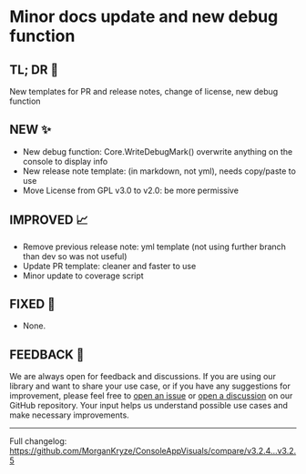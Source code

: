 # Minor docs update and new debug function

## TL; DR 🎯

New templates for PR and release notes, change of license, new debug function

## NEW ✨

- New debug function: Core.WriteDebugMark() overwrite anything on the console to display info
- New release note template: (in markdown, not yml), needs copy/paste to use
- Move License from GPL v3.0 to v2.0: be more permissive

## IMPROVED 📈

- Remove previous release note: yml template (not using further branch than dev so was not useful)
- Update PR template: cleaner and faster to use
- Minor update to coverage script

## FIXED 🐛

- None.

## FEEDBACK 📃

We are always open for feedback and discussions. If you are using our library and want to share your use case, or if you have any suggestions for improvement, please feel free to [open an issue](https://github.com/MorganKryze/ConsoleAppVisuals/issues) or [open a discussion](https://github.com/MorganKryze/ConsoleAppVisuals/discussions) on our GitHub repository. Your input helps us understand possible use cases and make necessary improvements.

---

Full changelog: https://github.com/MorganKryze/ConsoleAppVisuals/compare/v3.2.4...v3.2.5
